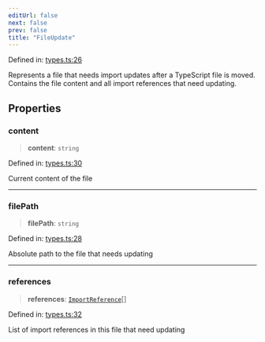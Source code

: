 ```yaml
---
editUrl: false
next: false
prev: false
title: "FileUpdate"
---
```


Defined in: [types.ts:26](https://github.com/SubtleTools/move-ts-file/blob/main/src/types.ts#L26)

Represents a file that needs import updates after a TypeScript file is moved.
Contains the file content and all import references that need updating.

## Properties

### content

> **content**: `string`

Defined in: [types.ts:30](https://github.com/SubtleTools/move-ts-file/blob/main/src/types.ts#L30)

Current content of the file

---

### filePath

> **filePath**: `string`

Defined in: [types.ts:28](https://github.com/SubtleTools/move-ts-file/blob/main/src/types.ts#L28)

Absolute path to the file that needs updating

---

### references

> **references**: [`ImportReference`](/api/interfaces/importreference/)[]

Defined in: [types.ts:32](https://github.com/SubtleTools/move-ts-file/blob/main/src/types.ts#L32)

List of import references in this file that need updating
